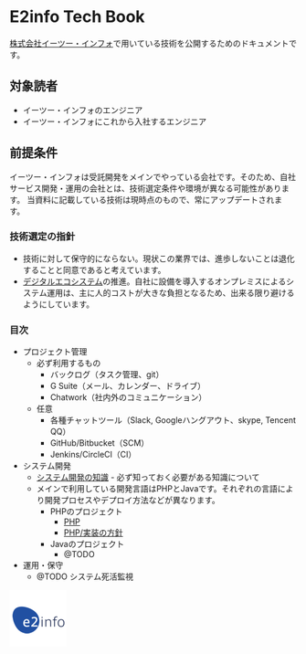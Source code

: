 # E2info Tech Book

[株式会社イーツー・インフォ](https://www.e2info.co.jp/)で用いている技術を公開するためのドキュメントです。

## 対象読者

* イーツー・インフォのエンジニア
* イーツー・インフォにこれから入社するエンジニア

## 前提条件

イーツー・インフォは受託開発をメインでやっている会社です。そのため、自社サービス開発・運用の会社とは、技術選定条件や環境が異なる可能性があります。
当資料に記載している技術は現時点のもので、常にアップデートされます。

### 技術選定の指針

* 技術に対して保守的にならない。現状この業界では、進歩しないことは退化することと同意であると考えています。
* [デジタルエコシステム](https://en.wikipedia.org/wiki/Digital_ecosystem)の推進。自社に設備を導入するオンプレミスによるシステム運用は、主に人的コストが大きな負担となるため、出来る限り避けるようにしています。

### 目次

* プロジェクト管理
    * 必ず利用するもの
        * バックログ（タスク管理、git）
        * G Suite（メール、カレンダー、ドライブ）
        * Chatwork（社内外のコミュニケーション）
    * 任意
        * 各種チャットツール（Slack, Googleハングアウト、skype, Tencent QQ）
        * GitHub/Bitbucket（SCM）
        * Jenkins/CircleCI（CI）
* システム開発
    * [システム開発の知識](development/Knowledge.md) - 必ず知っておく必要がある知識について
    * メインで利用している開発言語はPHPとJavaです。それぞれの言語により開発プロセスやデプロイ方法などが異なります。
        * PHPのプロジェクト
            * [PHP](development/PHP.md)
            * [PHP/実装の方針](development/CodingRule.md) 
        * Javaのプロジェクト
            * @TODO
* 運用・保守
    * @TODO システム死活監視


![イーツー・インフォロゴ](https://raw.githubusercontent.com/e2info/e2info-warehouse/master/images/logo/logo100x100_transparent.png)
